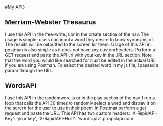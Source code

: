 #My APIS

## Merriam-Webster Thesaurus

I use this API in the free-write.js or in the create section of the nav. The usage is simple: users can input a word they desire to know synonyms of. The results will be outputted to the screen for them. Usage of this API in postman is also simple as it does not have any custom headers. Perform a GET request and paste the API url with your key in the URL section. Note that the word you would like searched for must be edited in the actual URL if you are using Postman. To select the desired word in my js file, I passed a param through the URL.

## WordsAPI

I use this API in the randomword.js or in the play section of the nav. I run a loop that calls the API 30 times to randomly select a word and display it on the screen for the user to use in their poem. In Postman perform a get request and paste the URL. This API has two custom headers:  'X-RapidAPI-Key': 'your key',
'X-RapidAPI-Host': 'wordsapiv1.p.rapidapi.com'
